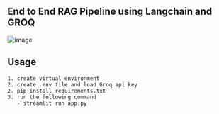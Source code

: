 ## End to End RAG Pipeline using Langchain and GROQ
![image](https://github.com/NirmalVignu/End-to-End-RAG-Pipeline-Langchain/assets/70325804/c49e1a24-9c34-4e22-9623-0ff34efa31dd)

## Usage

```
1. create virtual environment
2. create .env file and load Groq api key
2. pip install requirements.txt
3. run the following command
   - streamlit run app.py
```
